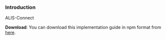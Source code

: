 ### Introduction

ALIS-Connect

**Download**: You can download this implementation guide in npm format from [here](package.tgz).